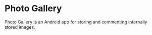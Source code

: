 # Photo Gallery

Photo Gallery is an Android app for storing and commenting internally stored images.
